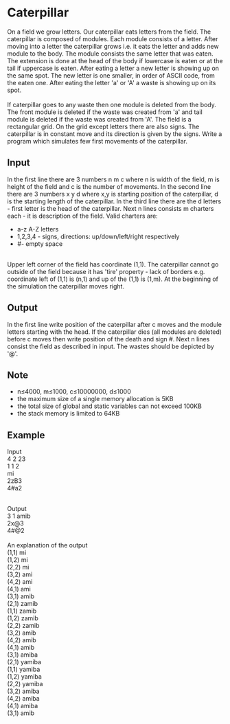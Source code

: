 # Caterpillar
On a field we grow letters. Our caterpillar eats letters from the field. The caterpillar is composed of modules. Each module consists of a letter. After moving into a letter the caterpillar grows i.e. it eats the letter and adds new module to the body. The module consists the same letter that was eaten. The extension is done at the head of the body if lowercase is eaten or at the tail if uppercase is eaten. After eating a letter a new letter is showing up on the same spot. The new letter is one smaller, in order of ASCII code, from the eaten one. After eating the letter 'a' or 'A' a waste is showing up on its spot.<br><br>
If caterpillar goes to any waste then one module is deleted from the body. The front module is deleted if the waste was created from 'a' and tail module is deleted if the waste was created from 'A'.
The field is a rectangular grid. On the grid except letters there are also signs. The caterpillar is in constant move and its direction is given by the signs.
Write a program which simulates few first movements of the caterpillar.

## Input
In the first line there are 3 numbers n m c where n is width of the field, m is height of the field and c is the number of movements.
In the second line there are 3 numbers x y d where x,y is starting position of the caterpillar, d is the starting length of the caterpillar.
In the third line there are the d letters - first letter is the head of the caterpillar. Next n lines consists m charters each - it is description of the field.
Valid charters are:
- a-z A-Z letters
- 1,2,3,4 - signs, directions: up/down/left/right respectively
- #- empty space
<br>
Upper left corner of the field has coordinate (1,1).
The caterpillar cannot go outside of the field because it has 'tire' property - lack of borders e.g. coordinate left of (1,1) is (n,1) and up of the (1,1) is (1,m). At the beginning of the simulation the caterpillar moves right.

## Output
In the first line write position of the caterpillar after c moves and the module letters starting with the head.
If the caterpillar dies (all modules are deleted) before c moves then write position of the death and sign #.
Next n lines consist the field as described in input. The wastes should be depicted by '@'.

## Note
- n≤4000, m≤1000, c≤10000000, d≤1000
- the maximum size of a single memory allocation is 5KB
- the total size of global and static variables can not exceed 100KB
- the stack memory is limited to 64KB

## Example
Input<br>
4 2 23<br>
1 1 2<br>
mi<br>
2zB3<br>
4#a2<br><br>

Output<br>
3 1 amib<br>
2x@3<br>
4#@2<br><br>
An explanation of the output<br>
(1,1) mi<br>
(1,2) mi<br>
(2,2) mi<br>
(3,2) ami<br>
(4,2) ami<br>
(4,1) ami<br>
(3,1) amib<br>
(2,1) zamib<br>
(1,1) zamib<br>
(1,2) zamib<br>
(2,2) zamib<br>
(3,2) amib<br>
(4,2) amib<br>
(4,1) amib<br>
(3,1) amiba<br>
(2,1) yamiba<br>
(1,1) yamiba<br>
(1,2) yamiba<br>
(2,2) yamiba<br>
(3,2) amiba<br>
(4,2) amiba<br>
(4,1) amiba<br>
(3,1) amib<br>
